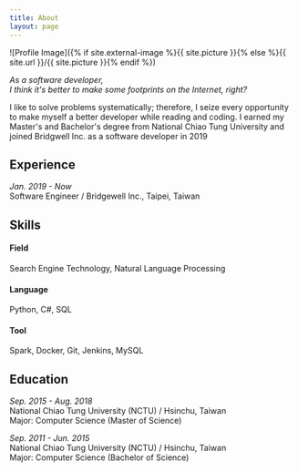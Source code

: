 ```yaml
---
title: About
layout: page
---
```

![Profile Image]({% if site.external-image %}{{ site.picture }}{% else %}{{ site.url }}/{{ site.picture }}{% endif %})


<em>As a software developer,</em><br>
<em>I think it's better to make some footprints on the Internet, right?</em>

<p>
I like to solve problems systematically; therefore, I seize every opportunity to make myself a better developer while reading and coding. I earned my Master's and Bachelor's degree from National Chiao Tung University and joined Bridgwell Inc. as a software developer in 2019</p>


<h2>Experience</h2>
<p>
<em>Jan. 2019 - Now</em><br>
Software Engineer / Bridgewell Inc., Taipei, Taiwan
</p>

<h2>Skills</h2>
<h4>Field</h4>
<p>Search Engine Technology, Natural Language Processing</p>

<h4>Language</h4>
<p>Python, C#, SQL</p>

<h4>Tool</h4>
<p>Spark, Docker, Git, Jenkins, MySQL</p>

<h2>Education</h2>
<p>
<em>Sep. 2015 - Aug. 2018</em><br>
National Chiao Tung University (NCTU) / Hsinchu, Taiwan<br>
Major: Computer Science (Master of Science)
</p>
<p>
<em>Sep. 2011 - Jun. 2015</em><br>
National Chiao Tung University (NCTU) / Hsinchu, Taiwan<br>
Major: Computer Science (Bachelor of Science)
</p>
